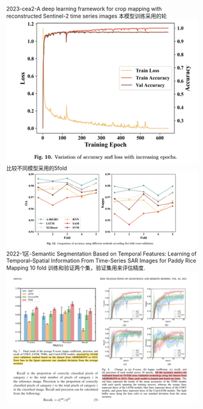 2023-cea2-A deep learning framework for crop mapping with reconstructed Sentinel-2 time series images
本模型训练采用的轮
![alt text](image/image12.png)
比较不同模型采用的5fold
![alt text](image/image11.png)
2022-1区-Semantic Segmentation Based on Temporal Features: Learning of Temporal–Spatial Information From Time-Series SAR Images for Paddy Rice Mapping
10 fold 训练和验证两个集，验证集用来评估精度.
![alt text](image-1.png)